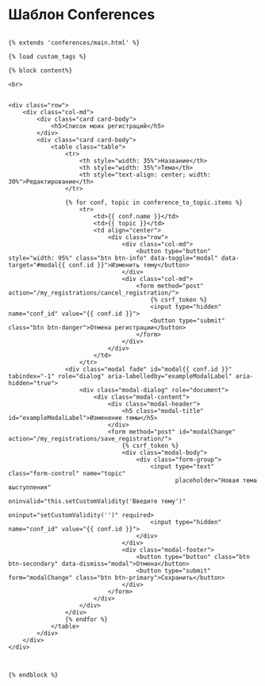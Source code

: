 <h1>Шаблон Conferences</h1>

<pre>
<code>
{% extends 'conferences/main.html' %}

{% load custom_tags %}

{% block content%}

&ltbr&gt


&ltdiv class="row"&gt
    &ltdiv class="col-md"&gt
        &ltdiv class="card card-body"&gt
            &lth5&gtСписок моих регистраций&lt/h5&gt
        &lt/div&gt
        &ltdiv class="card card-body"&gt
            &lttable class="table"&gt
                &lttr&gt
                    &ltth style="width: 35%"&gtНазвание&lt/th&gt
                    &ltth style="width: 35%"&gtТема&lt/th&gt
                    &ltth style="text-align: center; width: 30%"&gtРедактирование&lt/th&gt
                &lt/tr&gt

                {% for conf, topic in conference_to_topic.items %}
                    &lttr&gt
                        &lttd&gt{{ conf.name }}&lt/td&gt
                        &lttd&gt{{ topic }}&lt/td&gt
                        &lttd align="center"&gt
                            &ltdiv class="row"&gt
                                &ltdiv class="col-md"&gt
                                    &ltbutton type="button" style="width: 95%" class="btn btn-info" data-toggle="modal" data-target="#modal{{ conf.id }}"&gtИзменить тему&lt/button&gt
                                &lt/div&gt
                                &ltdiv class="col-md"&gt
                                    &ltform method="post" action="/my_registrations/cancel_registration/"&gt
                                        {% csrf_token %}
                                        &ltinput type="hidden" name="conf_id" value="{{ conf.id }}"&gt
                                        &ltbutton type="submit" class="btn btn-danger"&gtОтмена регистрации&lt/button&gt
                                    &lt/form&gt
                                &lt/div&gt
                            &lt/div&gt
                        &lt/td&gt
                    &lt/tr&gt
                &ltdiv class="modal fade" id="modal{{ conf.id }}" tabindex="-1" role="dialog" aria-labelledby="exampleModalLabel" aria-hidden="true"&gt
                    &ltdiv class="modal-dialog" role="document"&gt
                        &ltdiv class="modal-content"&gt
                            &ltdiv class="modal-header"&gt
                                &lth5 class="modal-title" id="exampleModalLabel"&gtИзменение темы&lt/h5&gt
                            &lt/div&gt
                            &ltform method="post" id="modalChange" action="/my_registrations/save_registration/"&gt
                                {% csrf_token %}
                                &ltdiv class="modal-body"&gt
                                    &ltdiv class="form-group"&gt
                                        &ltinput type="text" class="form-control" name="topic"
                                               placeholder="Новая тема выступления"
                                               oninvalid="this.setCustomValidity('Введите тему')"
                                               oninput="setCustomValidity('')" required&gt
                                        &ltinput type="hidden" name="conf_id" value="{{ conf.id }}"&gt
                                    &lt/div&gt
                                &lt/div&gt
                                &ltdiv class="modal-footer"&gt
                                    &ltbutton type="button" class="btn btn-secondary" data-dismiss="modal"&gtОтмена&lt/button&gt
                                    &ltbutton type="submit" form="modalChange" class="btn btn-primary"&gtСохранить&lt/button&gt
                                &lt/div&gt
                            &lt/form&gt
                        &lt/div&gt
                    &lt/div&gt
                &lt/div&gt
                {% endfor %}
            &lt/table&gt
        &lt/div&gt
    &lt/div&gt
&lt/div&gt



{% endblock %}
</code>
</pre>

